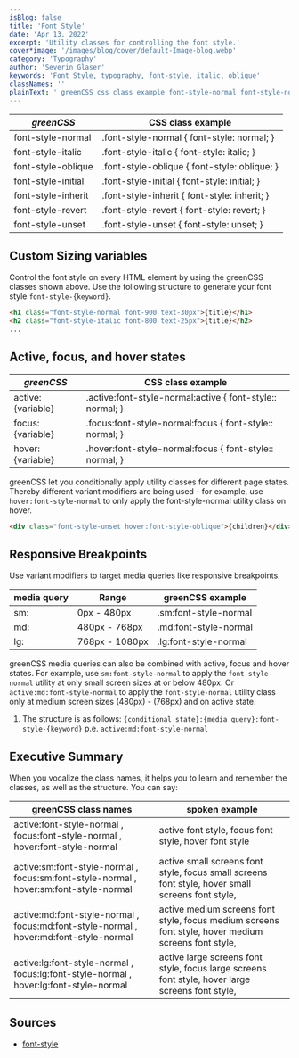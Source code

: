 ```yaml
---
isBlog: false
title: 'Font Style'
date: 'Apr 13. 2022'
excerpt: 'Utility classes for controlling the font style.'
cover*image: '/images/blog/cover/default-Image-blog.webp'
category: 'Typography'
author: 'Severin Glaser'
keywords: 'Font Style, typography, font-style, italic, oblique'
classNames: ''
plainText: ' greenCSS css class example font-style-normal font-style-normal font-style: normal; font-style-italic font-style-italic font-style: italic; font-style-oblique font-style-oblique font-style: oblique; font-style-initial font-style-initial font-style: initial; font-style-inherit font-style-inherit font-style: inherit; font-style-revert font-style-revert font-style: revert; font-style-unset font-style-unset font-style: unset; custom sizing variables control the font style on every html element by using the greenCSS classes shown above use the following structure to generate your font style `font-style keyword `  active focus and hover states greenCSS css class example active: variable active :font-style-normal:active font-style:: normal; focus: variable focus :font-style-normal:focus font-style:: normal; hover: variable hover :font-style-normal:focus font-style:: normal; greenCSS let you conditionally apply utility classes for different page states thereby different variant modifiers are being used for example use `hover:font-style-normal` to only apply the font-style-normal utility class on hover  responsive breakpoints use variant modifiers to target media queries like responsive breakpoints media query range greenCSS example sm: 0px 480px sm:font-style-normal md: 480px 768px md:font-style-normal lg: 768px 1080px lg:font-style-normal greenCSS media queries can also be combined with active focus and hover states for example use `sm:font-style-normal` to apply the `font-style-normal` utility at only small screen sizes at or below 480px or `active:md:font-style-normal` to apply the `font-style-normal` utility class only at medium screen sizes 480px 768px and on active state 1 the structure is as follows: ` conditional state : media query :font-style keyword ` p e `active:md:font-style-normal` executive summary when you vocalize the class names it helps you to learn and remember the classes as well as the structure you can say: greenCSS class names spoken example active:font-style-normal focus:font-style-normal hover:font-style-normal active font style focus font style hover font style active:sm:font-style-normal focus:sm:font-style-normal hover:sm:font-style-normal active small screens font style focus small screens font style hover small screens font style active:md:font-style-normal focus:md:font-style-normal hover:md:font-style-normal active medium screens font style focus medium screens font style hover medium screens font style active:lg:font-style-normal focus:lg:font-style-normal hover:lg:font-style-normal active large screens font style focus large screens font style hover large screens font style sources font-style https: developer mozilla org en-us docs web css font-style '
---
```


| _greenCSS_         | CSS class example                            |
| ------------------ | -------------------------------------------- |
| font-style-normal  | .font-style-normal { font-style: normal; }   |
| font-style-italic  | .font-style-italic { font-style: italic; }   |
| font-style-oblique | .font-style-oblique { font-style: oblique; } |
| font-style-initial | .font-style-initial { font-style: initial; } |
| font-style-inherit | .font-style-inherit { font-style: inherit; } |
| font-style-revert  | .font-style-revert { font-style: revert; }   |
| font-style-unset   | .font-style-unset { font-style: unset; }     |

## Custom Sizing variables

Control the font style on every HTML element by using the greenCSS classes shown above. Use the following structure to generate your font style `font-style-{keyword}`.

```html
<h1 class="font-style-normal font-900 text-30px">{title}</h1>
<h2 class="font-style-italic font-800 text-25px">{title}</h2>
...
```

## Active, focus, and hover states

| _greenCSS_        | CSS class example                                          |
| ----------------- | ---------------------------------------------------------- |
| active:{variable} | .active\:font-style-normal:active { font-style:: normal; } |
| focus:{variable}  | .focus\:font-style-normal:focus { font-style:: normal; }   |
| hover:{variable}  | .hover\:font-style-normal:focus { font-style:: normal; }   |

greenCSS let you conditionally apply utility classes for different page states. Thereby different variant modifiers are being used - for example, use `hover:font-style-normal` to only apply the font-style-normal utility class on hover.

```html
<div class="font-style-unset hover:font-style-oblique">{children}</div>
```

## Responsive Breakpoints

Use variant modifiers to target media queries like responsive breakpoints.

| media query | Range          | greenCSS example      |
| ----------- | -------------- | --------------------- |
| sm:         | 0px - 480px    | .sm:font-style-normal |
| md:         | 480px - 768px  | .md:font-style-normal |
| lg:         | 768px - 1080px | .lg:font-style-normal |

greenCSS media queries can also be combined with active, focus and hover states. For example, use `sm:font-style-normal` to apply the `font-style-normal` utility at only small screen sizes at or below 480px. Or `active:md:font-style-normal` to apply the `font-style-normal` utility class only at medium screen sizes (480px) - (768px) and on active state.

1. The structure is as follows: `{conditional state}:{media query}:font-style-{keyword}` p.e. `active:md:font-style-normal`

## Executive Summary

When you vocalize the class names, it helps you to learn and remember the classes, as well as the structure. You can say:

| greenCSS class names                                                                  | spoken example                                                                                      |
| ------------------------------------------------------------------------------------- | --------------------------------------------------------------------------------------------------- |
| active:font-style-normal , focus:font-style-normal , hover:font-style-normal          | active font style, focus font style, hover font style                                               |
| active:sm:font-style-normal , focus:sm:font-style-normal , hover:sm:font-style-normal | active small screens font style, focus small screens font style, hover small screens font style,    |
| active:md:font-style-normal , focus:md:font-style-normal , hover:md:font-style-normal | active medium screens font style, focus medium screens font style, hover medium screens font style, |
| active:lg:font-style-normal , focus:lg:font-style-normal , hover:lg:font-style-normal | active large screens font style, focus large screens font style, hover large screens font style,    |

## Sources

- [font-style](https://developer.mozilla.org/en-US/docs/Web/CSS/font-style)
